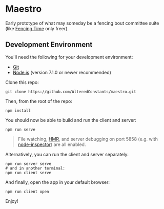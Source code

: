 # Maestro

Early prototype of what may someday be a fencing bout committee suite
(like [Fencing Time](https://www.fencingtime.com/) only freer).

## Development Environment

You'll need the following for your development environment:

* [Git](http://git-scm.com/)
* [Node.js](http://nodejs.org/) (version 7.1.0 or newer recommended)

Clone this repo:

```
git clone https://github.com/AlteredConstants/maestro.git
```

Then, from the root of the repo:

```
npm install
```

You should now be able to build and run the client and server:

```
npm run serve
```

> File watching, [HMR](https://webpack.github.io/docs/hot-module-replacement.html),
and server debugging on port 5858 (e.g. with [node-inspector](https://github.com/node-inspector/node-inspector))
are all enabled.

Alternatively, you can run the client and server separately:

```
npm run server serve
# and in another terminal:
npm run client serve
```

And finally, open the app in your default browser:

```
npm run client open
```

Enjoy!
